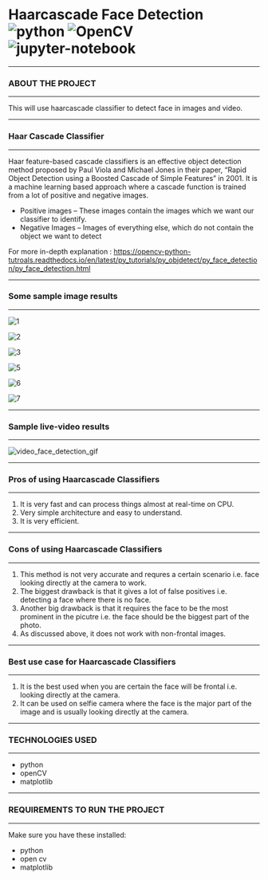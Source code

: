 # Haarcascade Face Detection  ![python](https://img.shields.io/badge/python-3-blue) ![OpenCV](https://img.shields.io/badge/open-cv-yellowgreen) ![jupyter-notebook](https://img.shields.io/badge/jupyter%20-notebook-blue)

----------------------------
### ABOUT THE PROJECT
---------------------------

This will use haarcascade classifier to detect face in images and video.

----------------------------
### Haar Cascade Classifier
----------------------------

Haar feature-based cascade classifiers is an effective object detection method proposed by Paul Viola and Michael Jones in their paper,
 “Rapid Object Detection using a Boosted Cascade of Simple Features” in 2001. It is a machine learning based approach where a cascade function is trained from 
a lot of positive and negative images.

- Positive images – These images contain the images which we want our classifier to identify.
- Negative Images – Images of everything else, which do not contain the object we want to detect

For more in-depth explanation : https://opencv-python-tutroals.readthedocs.io/en/latest/py_tutorials/py_objdetect/py_face_detection/py_face_detection.html


----------------------------
### Some sample image results
----------------------------

![1](https://user-images.githubusercontent.com/55807308/96685119-4d6fdc80-139a-11eb-9197-990a2b6797ac.jpg)

![2](https://user-images.githubusercontent.com/55807308/96685297-890aa680-139a-11eb-91cf-a6858f412008.jpg)

![3](https://user-images.githubusercontent.com/55807308/96685306-8c9e2d80-139a-11eb-8882-a644d6994667.jpg)

![5](https://user-images.githubusercontent.com/55807308/96701738-8f0a8280-13ae-11eb-974c-7003bd90ad01.jpg)

![6](https://user-images.githubusercontent.com/55807308/96701761-9467cd00-13ae-11eb-92db-28f7504f3d8a.jpg)

![7](https://user-images.githubusercontent.com/55807308/96701768-96319080-13ae-11eb-86da-34c2ab60a623.jpg)


----------------------------
### Sample live-video results
----------------------------

![video_face_detection_gif](https://user-images.githubusercontent.com/55807308/96687313-58783c00-139d-11eb-9dd8-42a5cd5ed688.gif)


----------------------------
### Pros of using Haarcascade Classifiers
----------------------------

1. It is very fast and can process things almost at real-time on CPU.
2. Very simple architecture and easy to understand.
3. It is very efficient.

----------------------------
### Cons of using Haarcascade Classifiers
----------------------------

1. This method is not very accurate and requres a certain scenario i.e. face looking directly at the camera to work.
2. The biggest drawback is that it gives a lot of false positives i.e. detecting a face where there is no face.
3. Another big drawback is that it requires the face to be the most prominent in the picutre i.e. the face should be the biggest part of the photo.
4. As discussed above, it does not work with non-frontal images.

----------------------------
### Best use case for Haarcascade Classifiers
----------------------------

1. It is the best used when you are certain the face will be frontal i.e. looking directly at the camera. 
2. It can be used on selfie camera where the face is the major part of the image and is usually looking directly at the camera. 

----------------------------
### TECHNOLOGIES USED
----------------------------

- python
- openCV
- matplotlib

----------------------------
### REQUIREMENTS TO RUN THE PROJECT
----------------------------

Make sure you have these installed:

- python
- open cv
- matplotlib


